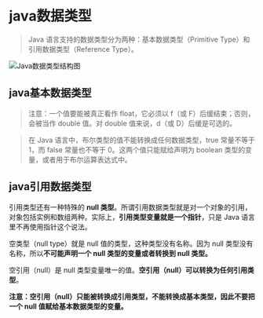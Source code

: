 # java数据类型

> Java 语言支持的数据类型分为两种：基本数据类型（Primitive Type）和引用数据类型（Reference Type）。



![Java数据类型结构图](http://c.biancheng.net/uploads/allimg/190909/5-1ZZZ91512493.jpg)



## java基本数据类型



>  注意：一个值要能被真正看作 float，它必须以 f（或 F）后缓结束；否则，会被当作 double 值。对 double 值来说，d（或 D）后缓是可选的。



>  在 Java 语言中，布尔类型的值不能转换成任何数据类型，true 常量不等于 1，而 false 常量也不等于 0。这两个值只能赋给声明为 boolean 类型的变量，或者用于布尔运算表达式中。





## java引用数据类型



引用类型还有一种特殊的 **null 类型**。所谓引用数据类型就是对一个对象的引用，对象包括实例和数组两种。实际上，**引用类型变量就是一个指针**，只是 Java 语言里不再使用指针这个说法。



空类型（null type）就是 null 值的类型，这种类型没有名称。因为 null 类型没有名称，所以**不可能声明一个 null 类型的变量或者转换到 null 类型。**



空引用（null）是 null 类型变量唯一的值。**空引用（null）可以转换为任何引用类型**。



**注意：空引用（null）只能被转换成引用类型，不能转换成基本类型，因此不要把一个 null 值赋给基本数据类型的变量。**